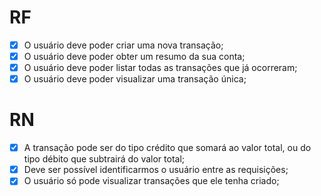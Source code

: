 # RF

- [x] O usuário deve poder criar uma nova transação;
- [x] O usuário deve poder obter um resumo da sua conta;
- [x] O usuário deve poder listar todas as transações que já ocorreram;
- [x] O usuário deve poder visualizar uma transação única;

# RN

- [x] A transação pode ser do tipo crédito que somará ao valor total, ou do tipo débito que subtrairá do valor total;
- [x] Deve ser possível identificarmos o usuário entre as requisições;
- [x] O usuário só pode visualizar transações que ele tenha criado;
